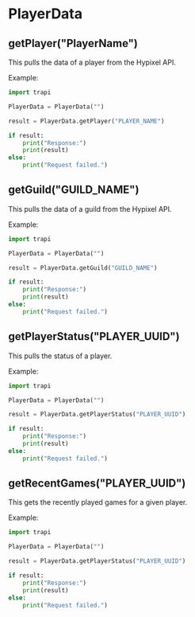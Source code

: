 # PlayerData

## getPlayer("PlayerName")

This pulls the data of a player from the Hypixel API.

Example:

```python
import trapi

PlayerData = PlayerData("")

result = PlayerData.getPlayer("PLAYER_NAME")

if result:
    print("Response:")
    print(result)
else:
    print("Request failed.")
```

## getGuild("GUILD_NAME")

This pulls the data of a guild from the Hypixel API.

Example:

```python
import trapi

PlayerData = PlayerData("")

result = PlayerData.getGuild("GUILD_NAME")

if result:
    print("Response:")
    print(result)
else:
    print("Request failed.")
```

## getPlayerStatus("PLAYER_UUID")

This pulls the status of a player.

Example:

```python
import trapi

PlayerData = PlayerData("")

result = PlayerData.getPlayerStatus("PLAYER_UUID")

if result:
    print("Response:")
    print(result)
else:
    print("Request failed.")
```

## getRecentGames("PLAYER_UUID")

This gets the recently played games for a given player.

Example:

```python
import trapi

PlayerData = PlayerData("")

result = PlayerData.getPlayerStatus("PLAYER_UUID")

if result:
    print("Response:")
    print(result)
else:
    print("Request failed.")
```